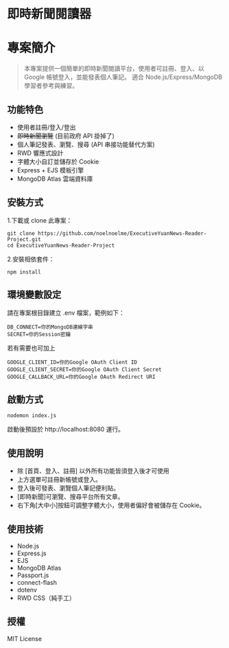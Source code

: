 # 即時新聞閱讀器

# 專案簡介

> 本專案提供一個簡單的即時新聞閱讀平台，使用者可註冊、登入、以 Google 帳號登入，並能發表個人筆記。
> 適合 Node.js/Express/MongoDB 學習者參考與練習。

## 功能特色

- 使用者註冊/登入/登出
- ~~即時新聞瀏覽~~ (目前政府 API 掛掉了)
- 個人筆記發表、瀏覽、搜尋 (API 串接功能替代方案)
- RWD 響應式設計
- 字體大小自訂並儲存於 Cookie
- Express + EJS 模板引擎
- MongoDB Atlas 雲端資料庫

## 安裝方式

1.下載或 clone 此專案：

```
git clone https://github.com/noelnoelme/ExecutiveYuanNews-Reader-Project.git
cd ExecutiveYuanNews-Reader-Project
```

2.安裝相依套件：

```
npm install
```

## 環境變數設定

請在專案根目錄建立 .env 檔案，範例如下：

```
DB_CONNECT=你的MongoDB連線字串
SECRET=你的Session密鑰
```

若有需要也可加上

```
GOOGLE_CLIENT_ID=你的Google OAuth Client ID
GOOGLE_CLIENT_SECRET=你的Google OAuth Client Secret
GOOGLE_CALLBACK_URL=你的Google OAuth Redirect URI
```

## 啟動方式

```
nodemon index.js
```

啟動後預設於 http://localhost:8080 運行。

## 使用說明

- 除 [首頁、登入、註冊] 以外所有功能皆須登入後才可使用
- 上方選單可註冊新帳號或登入。
- 登入後可發表、瀏覽個人筆記便利貼。
- [即時新聞]可瀏覽、搜尋平台所有文章。
- 右下角[大中小]按鈕可調整字體大小，使用者偏好會被儲存在 Cookie。

## 使用技術

- Node.js
- Express.js
- EJS
- MongoDB Atlas
- Passport.js
- connect-flash
- dotenv
- RWD CSS（純手工）

## 授權

MIT License
